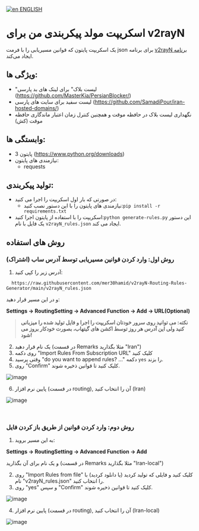 [![en](https://img.shields.io/badge/lang-en-red.svg) ENGLISH](https://github.com/mer30hamid/v2rayN-Routing-Rules-Generator/blob/main/README.md)


# اسکریپت مولد پیکربندی من برای v2rayN

یک اسکریپت پایتون که قوانین مسیریابی را با فرمت json برای برنامه [v2rayN برنامه](https://github.com/2dust/v2rayN) ایجاد می‌کند.

## ویژگی ها:
   * "لیست بلاک" برای لینک های بد پارسی (https://github.com/MasterKia/PersianBlocker/)
   * لیست سفید برای سایت های پارسی (https://github.com/SamadiPour/iran-hosted-domains/)
   * نگهداری لیست بلاک در حافظه موقت و همچنین کنترل زمان  اعتبار ماندگاری حافظه موقت (کش)

## وابستگی ها:
  * پایتون 3 (https://www.python.org/downloads)
  * نیازمندی های پایتون:
    * requests

## تولید پیکربندی:
  * در صورتی که بار اول اسکریپت را اجرا می کنید:
    * نیازمندی های پایتون را با این دستور نصب کنید:`pip install -r requirements.txt`
  * اسکریپت را با استفاده از پایتون اجرا کنید:`python generate-rules.py` این دستور یک فایل با نام `v2rayN_rules.json` ایجاد می کند.

## روش های استفاده
### روش اول: وارد کردن قوانین مسیریابی توسط آدرس ساب (اشتراک)

1.  آدرس زیر را کپی کنید:
``` 
  https://raw.githubusercontent.com/mer30hamid/v2rayN-Routing-Rules-Generator/main/v2rayN_rules.json
```
  و در این مسیر قرار دهید:
     
  **Settings -> RoutingSetting -> Advanced Function -> Add -> URL(Optional)**
     
>**نکته: می توانید روی سرور خودتان اسکریپت را اجرا و فایل تولید شده را میزبانی کنید ولی این آدرس هر روز توسط اکشن های گیتهاب، بصورت خودکار بروز می شود!**

2. یک نام قرار دهید (در قسمت Remarks مثلا بگذارید "Iran")
3. روی دکمه "Import Rules From Subscription URL" کلیک کنید
4. وقتی پرسید "do you want to append rules? ..." دکمه `yes` را بزند.
5. روی "Confirm" کلیک کنید تا قوانین ذخیره شوند.

  ![image](https://github.com/user-attachments/assets/cbbe22dc-4143-4e04-a161-2351d4eb433a)

6. پایین نرم افزار (در قسمت routing), آن را انتخاب کنید (Iran)

  ![image](https://github.com/user-attachments/assets/a38613e9-2126-429c-a22e-000a877dcced)


​     

### روش دوم: وارد کردن قوانین از طریق باز کردن فایل
1. به این مسیر بروید:

**Settings -> RoutingSetting -> Advanced Function -> Add**

  
  و یک نام برای آن بگذارید (در قسمت Remarks مثلا بگذارید "Iran-local")

2. روی "Import Rules from file" کلیک کنید و فایلی که تولید کردید (یا دانلود کردید) با نام "v2rayN_rules.json" را انتخاب کنید.
3. روی "yes" و سپس "Confirm" کلیک کنید تا قوانین ذخیره شوند.

  ![image](https://github.com/user-attachments/assets/69309327-4a4a-440b-a4b0-8c23bd7331bd)

4. پایین نرم افزار (در قسمت routing), آن را انتخاب کنید (Iran-local)

  ![image](https://github.com/user-attachments/assets/a38613e9-2126-429c-a22e-000a877dcced)

